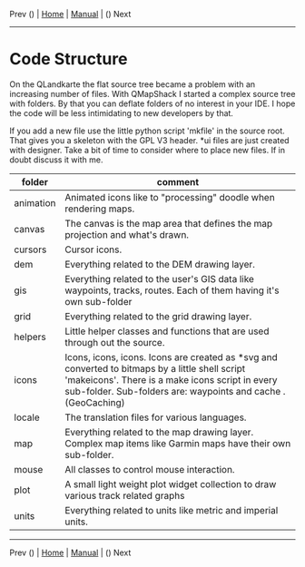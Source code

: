 Prev () | [Home](Home) | [Manual](DocMain) | () Next
- - -

# Code Structure

On the QLandkarte the flat source tree became a problem with an increasing number of files. With QMapShack I started a complex source tree with folders. By that you can deflate folders of no interest in your IDE. I hope the code will be less intimidating to new developers by that.

If you add a new file use the little python script 'mkfile' in the source root. That gives you a skeleton with the GPL V3 header. *ui files are just created with designer. Take a bit of time to consider where to place new files. If in doubt discuss it with me.

folder            |       comment
------------------|------------------
animation         | Animated icons like to "processing" doodle when rendering maps.
canvas            | The canvas is the map area that defines the map projection and what's drawn.
cursors           | Cursor icons.
dem               | Everything related to the DEM drawing layer. 
gis               | Everything related to the user's GIS data like waypoints, tracks, routes. Each of them having it's own sub-folder
grid              | Everything related to the grid drawing layer.
helpers           | Little helper classes and functions that are used through out the source.
icons             | Icons, icons, icons. Icons are created as *svg and converted to bitmaps by a little shell script 'makeicons'. There is a make icons script in every sub-folder. Sub-folders are: waypoints and cache .(GeoCaching)
locale            | The translation files for various languages.
map               | Everything related to the map drawing layer. Complex map items like Garmin maps have their own sub-folder.
mouse             | All classes to control mouse interaction.
plot              | A small light weight plot widget collection to draw various track related graphs
units             | Everything related to units like metric and imperial units.
- - -
Prev () | [Home](Home) | [Manual](DocMain) | () Next
